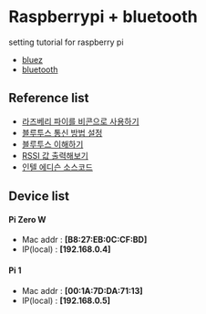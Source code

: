 # Raspberrypi + bluetooth
setting tutorial for raspberry pi

- [bluez](./bluez.md)
- [bluetooth](./bluetooth.md)

## Reference list
- [라즈베리 파이를 비콘으로 사용하기](https://arsviator.blogspot.kr/2016/05/using-raspberry-pi-as-beacon.html)
- [블루투스 통신 방법 설정](https://m.blog.naver.com/PostView.nhn?blogId=heebongkim&logNo=10186891339&proxyReferer=https%3A%2F%2Fwww.google.co.kr%2F)
- [블루투스 이해하기](http://www.hardcopyworld.com/ngine/aduino/index.php/archives/1132)
- [RSSI 값 출력해보기](http://dhoehrmfo.tistory.com/category/%EA%B0%9C%EB%B0%9C/Raspberry-pi)
- [인텔 에디슨 소스코드](https://github.com/glock45/intel-edison-playground)


## Device list
#### Pi Zero W
- Mac addr : **[B8:27:EB:0C:CF:BD]**
- IP(local) : **[192.168.0.4]**

#### Pi 1
- Mac addr : **[00:1A:7D:DA:71:13]**
- IP(local) : **[192.168.0.5]**
